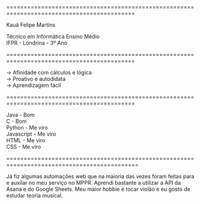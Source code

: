 ===========================================================================================

Kauã Felipe Martins

Técnico em Informática Ensino Médio                 
IFPR - Londrina - 3º Ano

===========================================================================================

-> Afinidade com cálculos e lógica          
-> Proativo e autodidata          
-> Aprendizagem fácil          

===========================================================================================

Java        - Bom                   
C           - Bom                   
Python      - Me viro                   
Javascript  - Me viro                   
HTML        - Me viro                   
CSS         - Me viro                   

============================================================================================

Já fiz algumas automações web que na maioria das vezes foram feitas para e auxilar no meu serviço no MPPR.
Aprendi bastante a utilizar a API da Asana e do Google Sheets.                        Meu maior hobbie é
tocar violão e eu gosto de estudar teoria musical.
